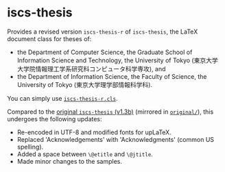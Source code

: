 # iscs-thesis

Provides a revised version `iscs-thesis-r` of `iscs-thesis`,
the LaTeX document class for theses of:

- the Department of Computer Science, the Graduate School of Information Science and Technology, the University of Tokyo (東京大学大学院情報理工学系研究科コンピュータ科学専攻), and
- the Department of Information Science, the Faculty of Science, the University of Tokyo (東京大学理学部情報科学科).

You can simply use [`iscs-thesis-r.cls`](./iscs-thesis-r.cls).

Compared to the [original `iscs-thesis` (v1.3b)](https://www.i.u-tokyo.ac.jp/edu/course/cs/thesis.shtml) (mirrored in [`original/`](./original/)),
this undergoes the following updates:

- Re-encoded in UTF-8 and modified fonts for upLaTeX.
- Replaced 'Acknowledgements' with 'Acknowledgments' (common US spelling).
- Added a space between `\@etitle` and `\@jtitle`.
- Made minor changes to the samples.
